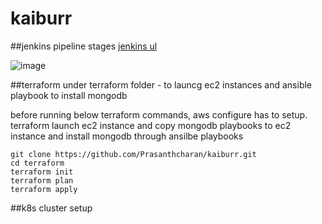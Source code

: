# kaiburr


##jenkins pipeline stages 
[jenkins ul](http://44.201.183.75:8080/job/devops-multibranch/)
 
![image](https://user-images.githubusercontent.com/87360254/229893905-56b416d0-9b7a-40fa-8fe2-b8de9e8930d2.png)

##terraform
under terraform folder - to launcg ec2 instances and ansible playbook to install mongodb 

before running below terraform commands, aws configure has to setup. terraform launch ec2 instance and copy mongodb playbooks to ec2 instance and install mongodb through ansilbe playbooks
```shell
git clone https://github.com/Prasanthcharan/kaiburr.git
cd terraform
terraform init
terraform plan
terraform apply
```

##k8s cluster setup


